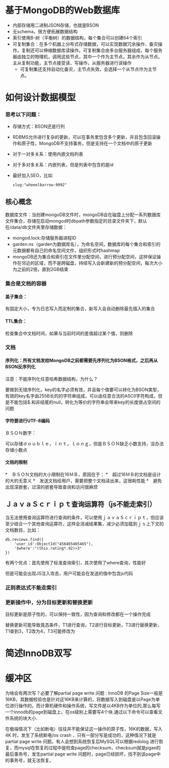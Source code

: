 # 基于MongoDB的Web数据库

* 内部存储用二进制JSON存储，也就是BSON
* 无schema，很方便拓展数据结构
* 索引使用B-树（平衡树）的数据结构，每个集合可以创建64个索引
* 可复制集合：在多个机器上分布式存储数据，可以实现数据冗余操作、备灾操作。复制还可以伸缩数据库读操作。可复制集合由多台服务器组成，每个服务器由独立的物理机，调用这些节点，其中一个作为主节点，其余作为从节点。主从复制功能，主节点接受读、写操作，从服务器进行读操作
  * 可复制集还支持自动化备灾，主节点失效，会选择一个从节点作为主节点。

# 如何设计数据模型

### 思考以下问题：

* 存储方式：BSON还是行列
* RDBMS允许进行复杂的更新，可以在事务里包含多个更新，并且包含回滚操作和原子性，MongoDB不支持事务，但是支持在一个文档中的原子更新

* 对于一对多关系：使用内嵌文档列表

* 对于多对多关系：内嵌列表，但是列表中包含的是id

* 最好加入SEO，比如

  ```
  slug:"wheeelbarrow-9092"
  ```

## 核心概念

数据库文件：当创建mongoDB文件时，mongoDB会在磁盘上分配一系列数据库文件集合，存储在启动mongod时dbpath参数指定的目录文件夹下，默认在/data/db文件夹里存储数据：

* mongod.lock:存储服务器进程ID
* garden.ns（garden为数据库名），为命名空间，数据库的每个集合和索引的元数据都有自己的命名空间文件，组织形式时hashmap
* mongoDB还为集合和索引在文件里分配空间，进行预分配空间，这样保证操作在邻近的区域，而不是跨磁盘，持续写入会新建新的预分配空间，每次大小为之前的2倍，直到2GB结束

### 集合是文档的容器

#### 盖子集合：

有固定大小，专为日志写入而定制的集合，新写入会自动删除最先插入的集合

#### TTL集合：

检查集合中文档时间，如果与当前时间的差值超过某个值，则删除

### 文档

#### 序列化：所有文档发给MongoDB之前都需要先序列化为BSON格式，之后再从BSON反序列化

注意：不能序列化任意哈希数据结构，为什么？

要做到无错序列化，key的名字必须有效，并且每个值要可以转化为BSON类型，有效的key名字由255B长的的字符串组成，可以由任意合法的ASCII字符构成，但是不能包括$.和非结尾的null，转化为等价的字符串会带来key的长度很占空间的问题

#### 字符要进行UTF-8编码

ＢＳＯＮ数字：

可以存储ｄｏｕｂｌｅ，ｉｎｔ，ｌｏｎｇ，但是ＢＳＯＮ缺乏小数支持，没办法存储小数点

#### 文档的限制

*　ＢＳＯＮ文档的大小限制在16ＭＢ，原因在于：
  *　超过16ＭＢ的文档是设计的大的无意义
  *　发送文档给用户，需要把整个文档读出来，这很耗性能
  *　避免出现深嵌套，过深的嵌套导致查询和访问很麻烦

## ＪａｖａＳｃｒｉｐｔ查询运算符（js不能走索引）

当无法使用查询运算符进行查询的条件，可以使用ｊａｖａＳｃｒｉｐｔ，但应该至少结合一个其他查询运算符，这样会消减结果集，减少必须加载到ｊｓ上下文的文档数目，比如：

```
db.reviews.find({
	'user_id':ObjectId("456465465465"),
	'$where':"(this.rating*.92)>3"
})
```

有两个优点：首先使用了标准查询索引，其次使用了where查询，性能好

但是可能会出现JS注入攻击，用户可能会在发送的值中包含js代码

### 正则表达式不能走索引



### 更新操作中，分为目标更新和替换更新

目标更新是原子性的，可以保持一致性，因为查询和修改都在一个操作完成

替换更新可能导致竟态条件，T1进行查询，T2进行目标更新，T3进行替换更新，T1查到3，T2改为4，T3可能修改为



# 简述InnoDB双写

# 缓冲区

为啥会有两次写？必要了解partial page write 问题 : 
       InnoDB 的Page Size一般是16KB，其数据校验也是针对这16KB来计算的，将数据写入到磁盘是以Page为单位进行操作的。而计算机硬件和操作系统，写文件是以4KB作为单位的,那么每写一个innodb的page到磁盘上，在os级别上需要写4个块.通过以下命令可以查看文件系统的块大小.

在极端情况下（比如断电）往往并不能保证这一操作的原子性，16K的数据，写入4K 时，发生了系统断电/os crash ，只有一部分写是成功的，这种情况下就是 partial page write 问题。有人会想到系统恢复后MySQL可以根据redolog 进行恢复，而mysql在恢复的过程中是检查page的checksum，checksum就是pgae的最后事务号，发生partial page write 问题时，page已经损坏，找不到该page中的事务号，就无法恢复。